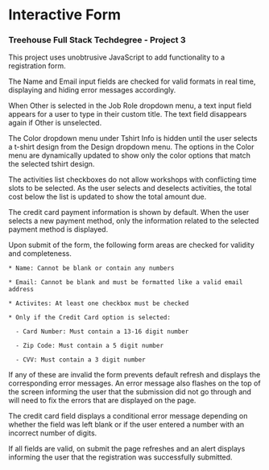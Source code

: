 # Interactive Form

### Treehouse Full Stack Techdegree - Project 3

This project uses unobtrusive JavaScript to add functionality to a registration form.

The Name and Email input fields are checked for valid formats in real time, displaying and hiding error messages accordingly.

When Other is selected in the Job Role dropdown menu, a text input field appears for a user to type in their custom title.
The text field disappears again if Other is unselected.

The Color dropdown menu under Tshirt Info is hidden until the user selects a t-shirt design from the Design dropdown menu.
The options in the Color menu are dynamically updated to show only the color options that match the selected tshirt design.

The activities list checkboxes do not allow workshops with conflicting time slots to be selected.
As the user selects and deselects activities, the total cost below the list is updated to show the total amount due.

The credit card payment information is shown by default. When the user selects a new payment method, only the information related to the selected payment method is displayed.

Upon submit of the form, the following form areas are checked for validity and completeness.

    * Name: Cannot be blank or contain any numbers

    * Email: Cannot be blank and must be formatted like a valid email address

    * Activites: At least one checkbox must be checked

    * Only if the Credit Card option is selected:

      - Card Number: Must contain a 13-16 digit number

      - Zip Code: Must contain a 5 digit number

      - CVV: Must contain a 3 digit number

If any of these are invalid the form prevents default refresh and displays the corresponding error messages.
An error message also flashes on the top of the screen informing the user that the submission did not go through and will need to fix the errors that are displayed on the page.

The credit card field displays a conditional error message depending on whether the field was left blank or if the user entered a number with an incorrect number of digits.

If all fields are valid, on submit the page refreshes and an alert displays informing the user that the registration was successfully submitted.
